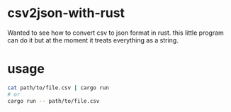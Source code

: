 # csv2json-with-rust
Wanted to see how to convert csv to json format in rust. this little program can do it but at the moment it treats everything as a string.

# usage
```bash
cat path/to/file.csv | cargo run
# or
cargo run -- path/to/file.csv
```
